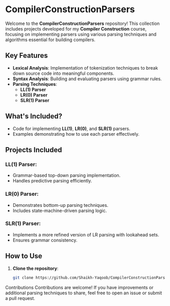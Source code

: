 # **CompilerConstructionParsers**

Welcome to the **CompilerConstructionParsers** repository! This collection includes projects developed for my **Compiler Construction** course, focusing on implementing parsers using various parsing techniques and algorithms essential for building compilers.

## **Key Features**

- **Lexical Analysis**: Implementation of tokenization techniques to break down source code into meaningful components.
- **Syntax Analysis**: Building and evaluating parsers using grammar rules.
- **Parsing Techniques**:
  - **LL(1) Parser**
  - **LR(0) Parser**
  - **SLR(1) Parser**

## **What's Included?**

- Code for implementing **LL(1)**, **LR(0)**, and **SLR(1)** parsers.
- Examples demonstrating how to use each parser effectively.

## **Projects Included**

### **LL(1) Parser**:
- Grammar-based top-down parsing implementation.
- Handles predictive parsing efficiently.

### **LR(0) Parser**:
- Demonstrates bottom-up parsing techniques.
- Includes state-machine-driven parsing logic.

### **SLR(1) Parser**:
- Implements a more refined version of LR parsing with lookahead sets.
- Ensures grammar consistency.

## **How to Use**

1. **Clone the repository**:
   ```bash
   git clone https://github.com/Shaikh-Yaqoob/CompilerConstructionParsers.git

Contributions
Contributions are welcome! If you have improvements or additional parsing techniques to share, feel free to open an issue or submit a pull request.
